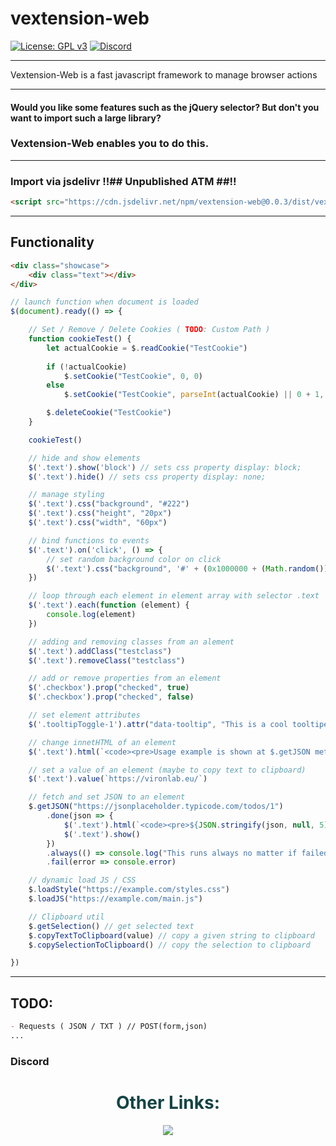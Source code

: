# vextension-web

[![License: GPL v3](https://img.shields.io/badge/License-LGPL%20v3-blue.svg)](LICENSE)
[![Discord](https://img.shields.io/discord/785956343407181824.svg)](https://discord.gg/wvcX92VyEH)
_________

Vextension-Web is a fast javascript framework to manage browser actions

----------

#### Would you like some features such as the jQuery selector? But don't you want to import such a large library?

### Vextension-Web enables you to do this.

----------

### Import via jsdelivr !!## Unpublished ATM ##!!

```html
<script src="https://cdn.jsdelivr.net/npm/vextension-web@0.0.3/dist/vextension-web.min.js"></script>

```

----------


## Functionality

```html
<div class="showcase">
    <div class="text"></div>
</div>
```

```js
// launch function when document is loaded
$(document).ready(() => {

    // Set / Remove / Delete Cookies ( TODO: Custom Path )
    function cookieTest() {
        let actualCookie = $.readCookie("TestCookie")
        
        if (!actualCookie)
            $.setCookie("TestCookie", 0, 0)
        else
            $.setCookie("TestCookie", parseInt(actualCookie) || 0 + 1, 1)

        $.deleteCookie("TestCookie")
    }

    cookieTest()

    // hide and show elements
    $('.text').show('block') // sets css property display: block;
    $('.text').hide() // sets css property display: none;

    // manage styling
    $('.text').css("background", "#222")
    $('.text').css("height", "20px")
    $('.text').css("width", "60px")

    // bind functions to events
    $('.text').on('click', () => {
        // set random background color on click
        $('.text').css("background", '#' + (0x1000000 + (Math.random()) * 0xffffff).toString(16).substr(1, 6))
    })

    // loop through each element in element array with selector .text
    $('.text').each(function (element) {
        console.log(element)
    })

    // adding and removing classes from an alement
    $('.text').addClass("testclass")
    $('.text').removeClass("testclass")

    // add or remove properties from an element
    $('.checkbox').prop("checked", true)
    $('.checkbox').prop("checked", false)

    // set element attributes
    $('.tooltipToggle-1').attr("data-tooltip", "This is a cool tooltiped element")

    // change innetHTML of an element 
    $('.text').html(`<code><pre>Usage example is shown at $.getJSON method</pre></code>`)

    // set a value of an element (maybe to copy text to clipboard)
    $('.text').value(`https://vironlab.eu/`)

    // fetch and set JSON to an element
    $.getJSON("https://jsonplaceholder.typicode.com/todos/1")
        .done(json => {
            $('.text').html(`<code><pre>${JSON.stringify(json, null, 5).split("\n").join("<br>")}</pre></code>`)
            $('.text').show()
        })
        .always(() => console.log("This runs always no matter if failed or done"))
        .fail(error => console.error)

    // dynamic load JS / CSS
    $.loadStyle("https://example.com/styles.css")
    $.loadJS("https://example.com/main.js")

    // Clipboard util
    $.getSelection() // get selected text
    $.copyTextToClipboard(value) // copy a given string to clipboard
    $.copySelectionToClipboard() // copy the selection to clipboard

})

```
______

## TODO: 
```markdown
- Requests ( JSON / TXT ) // POST(form,json)
...
```

### Discord

<div align="center">
    <h1 style="color:#154444">Other Links:</h1>
    <a style="color:#00ff00" target="_blank" href="https://discord.gg/wvcX92VyEH"><img src="https://img.shields.io/discord/785956343407181824?label=vironlab.eu%20Discord&logo=Discord&logoColor=%23ffffff&style=flat-square"></img></a>
</div>